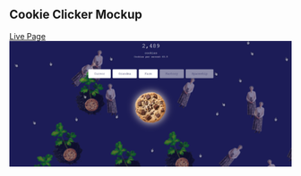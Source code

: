 ## Cookie Clicker Mockup

[Live Page](https://ninaph.github.io/cookie-clicker/)
<img src="screenshot.png" alt="cookie" class="cookie" width="800px" />
